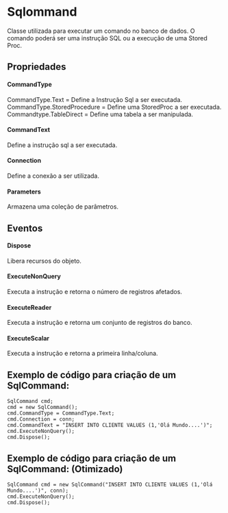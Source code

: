 # Sqlommand
Classe utilizada para executar um comando no banco de dados. O comando poderá ser uma instrução SQL ou a execução de uma Stored Proc.

## Propriedades

#### CommandType     
CommandType.Text = Define a Instrução Sql a ser executada. <br>
CommandType.StoredProcedure = Define uma StoredProc a ser executada. <br>
Commandtype.TableDirect = Define uma tabela a ser manipulada. <br>

#### CommandText             
Define a instrução sql a ser executada.

#### Connection                
Define a conexão a ser utilizada.

#### Parameters	
Armazena uma coleção de parâmetros.

## Eventos

#### Dispose	
Libera recursos do objeto.

#### ExecuteNonQuery
Executa a instrução e retorna o número de registros afetados.

#### ExecuteReader
Executa a instrução e retorna um conjunto de registros do banco.

#### ExecuteScalar
Executa a instrução e retorna a primeira linha/coluna.


## Exemplo de código para criação de um SqlCommand:
```
SqlCommand cmd;
cmd = new SqlCommand();
cmd.CommandType = CommandType.Text;
cmd.Connection = conn;
cmd.CommandText = "INSERT INTO CLIENTE VALUES (1,'Olá Mundo....')";
cmd.ExecuteNonQuery();
cmd.Dispose();
```

## Exemplo de código para criação de um SqlCommand: (Otimizado)
```
SqlCommand cmd = new SqlCommand("INSERT INTO CLIENTE VALUES (1,'Olá Mundo....')", conn);
cmd.ExecuteNonQuery();
cmd.Dispose();
```
 

 

